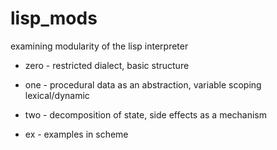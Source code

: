 # lisp_mods
examining modularity of the lisp interpreter

* zero - restricted dialect, basic structure

* one  - procedural data as an abstraction, variable scoping lexical/dynamic

* two  - decomposition of state, side effects as a mechanism

* ex   - examples in scheme
